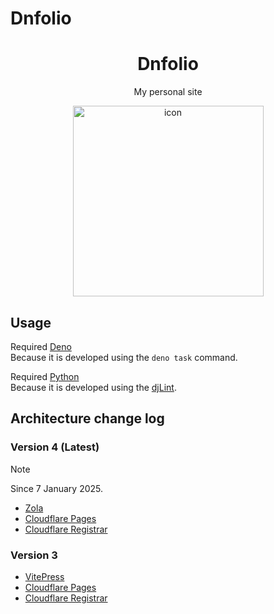 # Dnfolio

<div align="center">
    <h1>Dnfolio</h1>
    <p>My personal site</p>
    <img width="305" alt="icon" src="https://github.com/user-attachments/assets/ab8b4125-3747-45b1-9511-c84e589a0a62">
</div>

## Usage

Required [Deno](https://deno.com/)\
Because it is developed using the `deno task` command.

Required [Python](https://www.python.org/)\
Because it is developed using the [djLint](https://www.djlint.com/).

## Architecture change log

### Version 4 (Latest)

> [!NOTE]
> Since 7 January 2025.

- [Zola](https://getzola.org)
- [Cloudflare Pages](https://www.cloudflare.com/developer-platform/products/pages)
- [Cloudflare Registrar](https://www.cloudflare.com/products/registrar/)

### Version 3

- [VitePress](https://https://vitepress.dev)
- [Cloudflare Pages](https://www.cloudflare.com/developer-platform/products/pages)
- [Cloudflare Registrar](https://www.cloudflare.com/products/registrar/)
